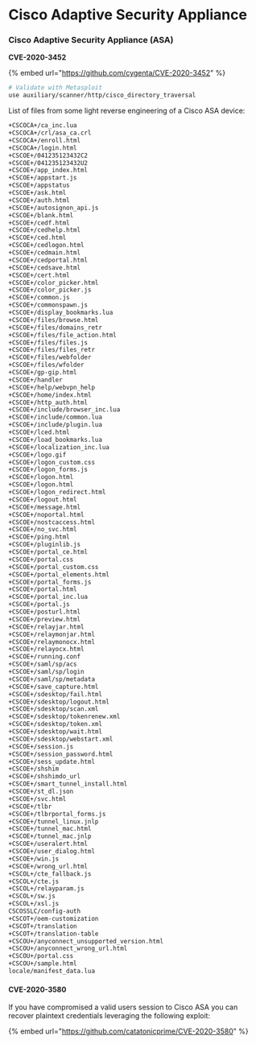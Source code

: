 # Cisco Adaptive Security Appliance

### Cisco Adaptive Security Appliance (ASA)

**CVE-2020-3452**

{% embed url="https://github.com/cygenta/CVE-2020-3452" %}

```bash
# Validate with Metasploit
use auxiliary/scanner/http/cisco_directory_traversal
```

List of files from some light reverse engineering of a Cisco ASA device:

```bash
+CSCOCA+/ca_inc.lua
+CSCOCA+/crl/asa_ca.crl
+CSCOCA+/enroll.html
+CSCOCA+/login.html
+CSCOE+/041235123432C2
+CSCOE+/041235123432U2
+CSCOE+/app_index.html
+CSCOE+/appstart.js
+CSCOE+/appstatus
+CSCOE+/ask.html
+CSCOE+/auth.html
+CSCOE+/autosignon_api.js
+CSCOE+/blank.html
+CSCOE+/cedf.html
+CSCOE+/cedhelp.html
+CSCOE+/ced.html
+CSCOE+/cedlogon.html
+CSCOE+/cedmain.html
+CSCOE+/cedportal.html
+CSCOE+/cedsave.html
+CSCOE+/cert.html
+CSCOE+/color_picker.html
+CSCOE+/color_picker.js
+CSCOE+/common.js
+CSCOE+/commonspawn.js
+CSCOE+/display_bookmarks.lua
+CSCOE+/files/browse.html
+CSCOE+/files/domains_retr
+CSCOE+/files/file_action.html
+CSCOE+/files/files.js
+CSCOE+/files/files_retr
+CSCOE+/files/webfolder
+CSCOE+/files/wfolder
+CSCOE+/gp-gip.html
+CSCOE+/handler
+CSCOE+/help/webvpn_help
+CSCOE+/home/index.html
+CSCOE+/http_auth.html
+CSCOE+/include/browser_inc.lua
+CSCOE+/include/common.lua
+CSCOE+/include/plugin.lua
+CSCOE+/lced.html
+CSCOE+/load_bookmarks.lua
+CSCOE+/localization_inc.lua
+CSCOE+/logo.gif
+CSCOE+/logon_custom.css
+CSCOE+/logon_forms.js
+CSCOE+/logon.html
+CSCOE+/logon.html
+CSCOE+/logon_redirect.html
+CSCOE+/logout.html
+CSCOE+/message.html
+CSCOE+/noportal.html
+CSCOE+/nostcaccess.html
+CSCOE+/no_svc.html
+CSCOE+/ping.html
+CSCOE+/pluginlib.js
+CSCOE+/portal_ce.html
+CSCOE+/portal.css
+CSCOE+/portal_custom.css
+CSCOE+/portal_elements.html
+CSCOE+/portal_forms.js
+CSCOE+/portal.html
+CSCOE+/portal_inc.lua
+CSCOE+/portal.js
+CSCOE+/posturl.html
+CSCOE+/preview.html
+CSCOE+/relayjar.html
+CSCOE+/relaymonjar.html
+CSCOE+/relaymonocx.html
+CSCOE+/relayocx.html
+CSCOE+/running.conf
+CSCOE+/saml/sp/acs
+CSCOE+/saml/sp/login
+CSCOE+/saml/sp/metadata
+CSCOE+/save_capture.html
+CSCOE+/sdesktop/fail.html
+CSCOE+/sdesktop/logout.html
+CSCOE+/sdesktop/scan.xml
+CSCOE+/sdesktop/tokenrenew.xml
+CSCOE+/sdesktop/token.xml
+CSCOE+/sdesktop/wait.html
+CSCOE+/sdesktop/webstart.xml
+CSCOE+/session.js
+CSCOE+/session_password.html
+CSCOE+/sess_update.html
+CSCOE+/shshim
+CSCOE+/shshimdo_url
+CSCOE+/smart_tunnel_install.html
+CSCOE+/st_dl.json
+CSCOE+/svc.html
+CSCOE+/tlbr
+CSCOE+/tlbrportal_forms.js
+CSCOE+/tunnel_linux.jnlp
+CSCOE+/tunnel_mac.html
+CSCOE+/tunnel_mac.jnlp
+CSCOE+/useralert.html
+CSCOE+/user_dialog.html
+CSCOE+/win.js
+CSCOE+/wrong_url.html
+CSCOL+/cte_fallback.js
+CSCOL+/cte.js
+CSCOL+/relayparam.js
+CSCOL+/sw.js
+CSCOL+/xsl.js
CSCOSSLC/config-auth
+CSCOT+/oem-customization
+CSCOT+/translation
+CSCOT+/translation-table
+CSCOU+/anyconnect_unsupported_version.html
+CSCOU+/anyconnect_wrong_url.html
+CSCOU+/portal.css
+CSCOU+/sample.html
locale/manifest_data.lua
```

#### CVE-2020-3580

If you have compromised a valid users session to Cisco ASA you can recover plaintext credentials leveraging the following exploit:

{% embed url="https://github.com/catatonicprime/CVE-2020-3580" %}
